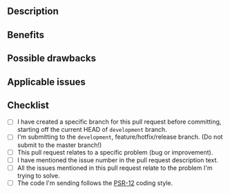 <!--
  Hey, that's awesome! Thanks for your interest and for taking the time to contribute.
  The following is a set of guidelines for contributing to PublishPress Authors plugin. Use your best judgment, and feel free to propose changes to this document in a pull request. 
  
  Filling out this template is required when contributing.
  Any pull request that does not include enough information to be reviewed in a timely manner may be closed at the maintainers' discretion.
  
  Please, review the guidelines for contributing to this repository:
  
  https://github.com/publishpress/PublishPress-Future/blob/development/CONTRIBUTING.md
 -->

## Description
<!-- We must be able to understand the design of your change from this description. -->

## Benefits
<!-- What benefits will be realized the code changes? -->

## Possible drawbacks
<!-- What are the possible side-effects or negative impacts of the code changes? -->

## Applicable issues
<!-- Link any applicable Issues here -->

## Checklist

<!-- Put an x in the boxes that apply. You can also fill these out after creating the PR. If you're unsure about any of them, don't hesitate to ask. We're here to help! This is simply a reminder of what we are going to look for before merging your code. -->

- [ ] I have created a specific branch for this pull request before committing, starting off the current HEAD of `development` branch. 
- [ ] I'm submitting to the `development`, feature/hotfix/release branch. (Do not submit to the master branch!)
- [ ] This pull request relates to a specific problem (bug or improvement).
- [ ] I have mentioned the issue number in the pull request description text.
- [ ] All the issues mentioned in this pull request relate to the problem I'm trying to solve.
- [ ] The code I'm sending follows the [PSR-12](https://www.php-fig.org/psr/psr-12/) coding style.
